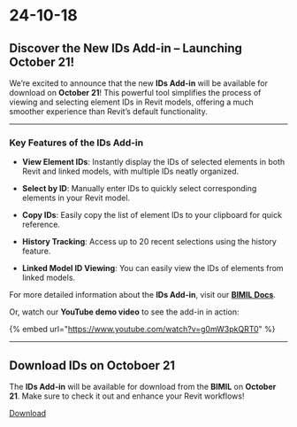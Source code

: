 # 24-10-18

## Discover the New IDs Add-in – Launching October 21!



We’re excited to announce that the new **IDs Add-in** will be available for download on **October 21**! This powerful tool simplifies the process of viewing and selecting element IDs in Revit models, offering a much smoother experience than Revit’s default functionality.

***

### Key Features of the IDs Add-in

*   **View Element IDs**: Instantly display the IDs of selected elements in both Revit and linked models, with multiple IDs neatly organized.


*   **Select by ID**: Manually enter IDs to quickly select corresponding elements in your Revit model.


*   **Copy IDs**: Easily copy the list of element IDs to your clipboard for quick reference.


*   **History Tracking**: Access up to 20 recent selections using the history feature.


*   **Linked Model ID Viewing**: You can easily view the IDs of elements from linked models.



For more detailed information about the **IDs Add-in**, visit our [**BIMIL Docs**](https://bimil.gitbook.io/docs/add-ins/ids).

Or, watch our **YouTube demo video** to see the add-in in action:

{% embed url="https://www.youtube.com/watch?v=g0mW3pkQRT0" %}

***

## Download IDs on Octoboer 21

The **IDs Add-in** will be available for download from the **BIMIL** on **October 21**. Make sure to check it out and enhance your Revit workflows!

[Download](https://bimpeers.com/bimil)
